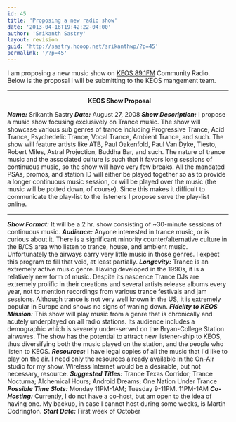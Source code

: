 ```yaml
---
id: 45
title: 'Proposing a new radio show'
date: '2013-04-16T19:42:22-04:00'
author: 'Srikanth Sastry'
layout: revision
guid: 'http://sastry.hcoop.net/srikanthwp/?p=45'
permalink: '/?p=45'
---
```


I am proposing a new music show on <a title="KEOS" href="http://www.keos.org/" target="_self">KEOS 89.1FM</a> Community Radio. Below is the proposal I will be submitting to the KEOS mangement team.

<hr align="center" size="2" width="100%" />
<p align="center"><b>  KEOS Show Proposal</b></p>
<i><b>Name:</b></i> Srikanth Sastry<i><b>
Date:</b></i> August 27, 2008<i><b>
Show Description:</b></i> I propose a music show focusing exclusively on Trance music. The show will showcase various sub genres of trance including Progressive Trance, Acid Trance, Psychedelic Trance, Vocal Trance, Ambient Trance, and such. The show will feature artists like ATB, Paul Oakenfold, Paul Van Dyke, Tiesto, Robert Miles, Astral Projection, Buddha Bar, and such. The nature of trance music and the associated culture is such that it favors long sessions of continuous music, so the show will have very few breaks. All the mandated PSAs, promos, and station ID will either be played together so as to provide a longer continuous music session, or will be played over the music (the music will be potted down, of course). Since this makes it difficult to communicate the play-list to the listeners I propose serve the play-list online.

<hr id="system-readmore" />

<i><b>Show Format:</b></i> It will be a 2 hr. show consisting of ~30-minute sessions of continuous music.
<i><b>Audience:</b></i> Anyone interested in trance music, or is curious about it. There is a significant minority counter/alternative culture in the B/CS area who listen to trance, house, and ambient music. Unfortunately the airways carry very little music in those genres. I expect this program to fill that void, at least partially.
<i><b>Longevity:</b></i> Trance is an extremely active music genre. Having developed in the 1990s, it is a relatively new form of music. Despite its nascence Trance DJs are extremely prolific in their creations and several artists release albums every year, not to mention recordings from various trance festivals and jam sessions. Although trance is not very well known in the US, it is extremely popular in Europe and shows no signs of waning down.
<i><b>Fidelity to KEOS Mission:</b></i> This show will play music from a genre that is chronically and acutely underplayed on all radio stations. Its audience includes a demographic which is severely under-served on the Bryan-College Station airwaves. The show has the potential to attract new listener-ship to KEOS, thus diversifying both the music played on the station, and the people who listen to KEOS.
<i><b>Resources:</b></i> I have legal copies of all the music that I'd like to play on the air. I need only the resources already available in the On-Air studio for my show. Wireless Internet would be a desirable, but not necessary, resource.
<i><b>Suggested Titles:</b></i> Trance Texas Corridor; Trance Nocturna; Alchemical Hours; Android Dreams; One Nation Under Trance
<i><b>Possible Time Slots:</b></i> Monday 11PM-1AM; Tuesday 9-11PM. 11PM-1AM
<i><b>Co-Hosting:</b></i> Currently, I do not have a co-host, but am open to the idea of having one. My backup, in case I cannot host during some weeks, is Martin Codrington.
<i><b>Start Date:</b></i> First week of October